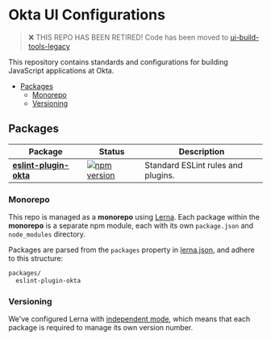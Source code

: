 # Okta UI Configurations

> :x: THIS REPO HAS BEEN RETIRED! Code has been moved to [ui-build-tools-legacy](https://github.com/okta/ui-build-tools-legacy)

This repository contains standards and configurations for building JavaScript applications at Okta.

<!-- TOC depthFrom:2 -->

- [Packages](#packages)
  - [Monorepo](#monorepo)
  - [Versioning](#versioning)

<!-- /TOC -->
<!-- TOC generated using VSCode Plugin Markdown TOC -->

## Packages

| Package | Status | Description |
|---------| -------| ------------|
| [**eslint-plugin-okta**](/packages/eslint-plugin-okta) | [![npm version](https://img.shields.io/npm/v/@okta/eslint-plugin-okta.svg?style=flat-square)](https://www.npmjs.com/package/@okta/eslint-plugin-okta) | Standard ESLint rules and plugins. |

### Monorepo

This repo is managed as a **monorepo** using [Lerna](https://lernajs.io/). Each package within the **monorepo** is a separate npm module, each with its own `package.json` and `node_modules` directory.

Packages are parsed from the `packages` property in [lerna.json](lerna.json), and adhere to this structure:

```bash
packages/
  eslint-plugin-okta
```

### Versioning

We've configured Lerna with [independent mode](https://github.com/lerna/lerna/#independent-mode---independent), which means that each package is required to manage its own version number.
